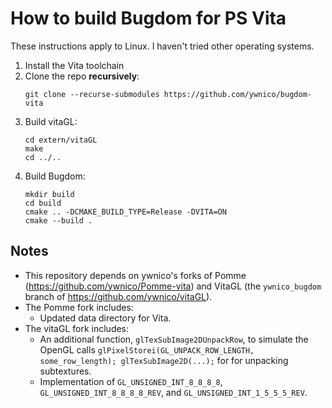 # How to build Bugdom for PS Vita
These instructions apply to Linux. I haven't tried other operating systems.

1. Install the Vita toolchain
1. Clone the repo **recursively**:
    ```
    git clone --recurse-submodules https://github.com/ywnico/bugdom-vita
    ```
1. Build vitaGL:
    ```
    cd extern/vitaGL
    make
    cd ../..
    ```
1. Build Bugdom:
    ```
    mkdir build
    cd build
    cmake .. -DCMAKE_BUILD_TYPE=Release -DVITA=ON
    cmake --build .
    ```

## Notes

- This repository depends on ywnico's forks of Pomme (https://github.com/ywnico/Pomme-vita) and VitaGL (the `ywnico_bugdom` branch of https://github.com/ywnico/vitaGL).
- The Pomme fork includes:
    - Updated data directory for Vita.
- The vitaGL fork includes:
    - An additional function, `glTexSubImage2DUnpackRow`, to simulate the OpenGL calls `glPixelStorei(GL_UNPACK_ROW_LENGTH, some_row_length); glTexSubImage2D(...);` for for unpacking subtextures.
    - Implementation of `GL_UNSIGNED_INT_8_8_8_8`, `GL_UNSIGNED_INT_8_8_8_8_REV`, and `GL_UNSIGNED_INT_1_5_5_5_REV`.
